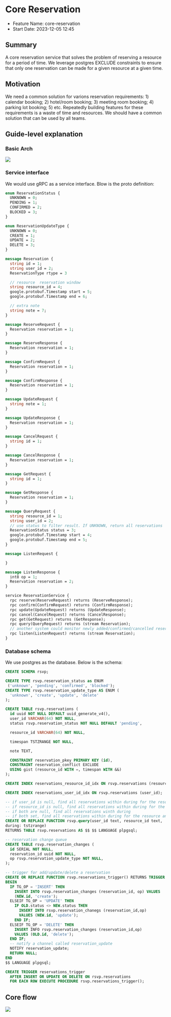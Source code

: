 # Core Reservation

- Feature Name: core-reservation
- Start Date: 2023-12-05 12:45

## Summary

A core reservation service that solves the problem of reserving a resource for a period of time. We leverage postgres EXCLUDE constraints to ensure that only one reservation can be made for a given resource at a given time.

## Motivation

We need a common solution for varions reservation requirements: 1) calendar booking; 2) hotel/room booking; 3) meeting room booking; 4) parking lot booking; 5) etc. Repeatedly building features for these requirements is a waste of time and resources. We should have a common solution that can be used by all teams.

## Guide-level explanation

### Basic Arch

![](./asserts/arch1.png)

### Service interface

We would use gRPC as a service interface. Blow is the proto definition:

```proto
enum ReservationStatus {
  UNKNOWN = 0;
  PENDING = 1;
  CONFIRMED = 2;
  BLOCKED = 3;
}

enum ReservationUpdateType {
  UNKNOWN = 0;
  CREATE = 1;
  UPDATE = 2;
  DELETE = 3;
}

message Reservation {
  string id = 1;
  string user_id = 2;
  ReservationType rtype = 3

  // resource  reservation window
  string resource_id = 4;
  google.protobuf.Timestamp start = 5;
  google.protobuf.Timestamp end = 6;

  // extra note
  string note = 7;
}

message ReserveRequest {
  Reservation reservation = 1;
}

message ReserveResponse {
  Reservation reservation = 1;
}

message ConfirmRequest {
  Reservation reservation = 1;
}

message ConfirmResponse {
  Reservation reservation = 1;
}

message UpdateRequest {
  string note = 1;
}

message UpdateResponse {
  Reservation reservation = 1;
}

message CancelRequest {
  string id = 1;
}

message CancelResponse {
  Reservation reservation = 1;
}

message GetRequest {
  string id = 1;
}

message GetResponse {
  Reservation reservation = 1;
}

message QueryRequest {
  string resource_id = 1;
  string user_id = 2;
  // use status to filter result. If UNKNOWN, return all reservations
  ReservationStatus status = 3;
  google.protobuf.Timestamp start = 4;
  google.protobuf.Timestamp end = 5;
}

message ListenRequest {

}

message ListenResponse {
  int8 op = 1;
  Reservation reservation = 2;
}

service ReservationService {
  rpc reserve(ReserveRequest) returns (ReserveResponse);
  rpc confirm(ConfirmRequest) returns (ConfirmResponse);
  rpc update(UpdateRequest) returns (UpdateResponse);
  rpc cancel(CancelRequest) returns (CancelResponse);
  rpc get(GetRequest) returns (GetResponse);
  rpc query(QueryRequest) returns (stream Reservation);
  // another system could monitor newly added/confirmed/cancelled reservations
  rpc listen(ListenRequest) returns (stream Reservation);
}
```

### Database schema

We use postgres as the database. Below is the schema:

```sql
CREATE SCHEMA rsvp;

CREATE TYPE rsvp.reservation_status as ENUM
 ('unknown', 'pending', 'confirmed', 'blocked');
CREATE TYPE rsvp.reservation_update_type AS ENUM (
  'unknown', 'create', 'update', 'delete'
);

CREATE TABLE rsvp.reservations (
  id uuid NOT NULL DEFAULT uuid_generate_v4(),
  user_id VARCHAR(64) NOT NULL,
  status rsvp.reservation_status NOT NULL DEFAULT 'pending',

  resource_id VARCHAR(64) NOT NULL,

  timespan TSTZRANGE NOT NULL,

  note TEXT,

  CONSTRAINT reservation_pkey PRIMARY KEY (id),
  CONSTRAINT reservation_conflict EXCLUDE
  USING gist (resource_id WITH =, timespan WITH &&)
);

CREATE INDEX reservations_resource_id_idx ON rsvp.reservations (resource_id);

CREATE INDEX reservations_user_id_idx ON rsvp.reservations (user_id);

-- if user_id is null, find all reservations within during for the resource
-- if resource_id is null, find all reservations within during for the user
-- if both are null, find all reservations winth during
-- if both set, find all reservations within during for the resource and user
CREATE OR REPLACE FUNCTION rsvp.query(user_id text, resource_id text,
during: tstzrange)
RETURNS TABLE rsvp.reservations AS $$ $$ LANGUAGE plpgsql;

-- reservation change queue
CREATE TABLE rsvp.reservation_changes (
  id SERIAL NOT NULL,
  reservation_id uuid NOT NULL,
  op rsvp.reservation_update_type NOT NULL,
);

-- trigger for add/update/delete a reservation
CREATE OR REPLACE FUNCTION rsvp.reservations_trigger() RETURNS TRIGGER AS $$
BEGIN
  IF TG_OP = 'INSERT' THEN
    INSERT INTO rsvp.reservation_changes (reservation_id, op) VALUES
    (NEW.id, 'create');
  ELSEIF TG_OP = 'UPDATE' THEN
    IF OLD.status <> NEW.status THEN
      INSERT INTO rsvp.reservation_chanegs (reservation_id,op)
      VALUES (NEW.id, 'update');
    END IF;
  ELSEIF TG_OP = 'DELETE' THEN
    INSERT INFO rsvp.reservation_changes (reservation_id,op)
    VALUES (OLD.id, 'delete');
  END IF;
  -- notify a channel called reservation_update
  NOTIFY reservation_update;
  RETURN NULL;
END
$$ LANGUAGE plpgsql;

CREATE TRIGGER reservations_trigger
  AFTER INSERT OR UPDATE OR DELETE ON rsvp.reservations
  FOR EACH ROW EXECUTE PROCEDURE rsvp.reservations_trigger();
```

## Core flow

![](./asserts/arch2.png)
